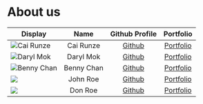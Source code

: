# About us

Display | Name | Github Profile | Portfolio 
--------|:----:|:--------------:|:---------:
![Cai Runze](https://via.placeholder.com/100.png?text=Photo) | Cai Runze | [Github](https://github.com/RenzoTsai) | [Portfolio](docs/team/johndoe.md)
![Daryl Mok](https://via.placeholder.com/100.png?text=Photo) | Daryl Mok| [Github](https://github.com/DeetoMok) | [Portfolio](docs/team/johndoe.md)
![Benny Chan](https://via.placeholder.com/100.png?text=Photo) | Benny Chan | [Github](https://github.com/bennychanya) | [Portfolio](docs/team/johndoe.md)
![](https://via.placeholder.com/100.png?text=Photo) | John Roe | [Github](https://github.com/) | [Portfolio](docs/team/johndoe.md)
![](https://via.placeholder.com/100.png?text=Photo) | Don Roe | [Github](https://github.com/) | [Portfolio](docs/team/johndoe.md)
